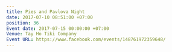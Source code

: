 ```yaml
---
title: Pies and Pavlova Night
date: 2017-07-10 08:51:00 +07:00
position: 36
Event date: 2017-07-15 00:00:00 +07:00
Venue: Tay Ho Tiki Company
Event URL: https://www.facebook.com/events/148761972359648/
---
```


